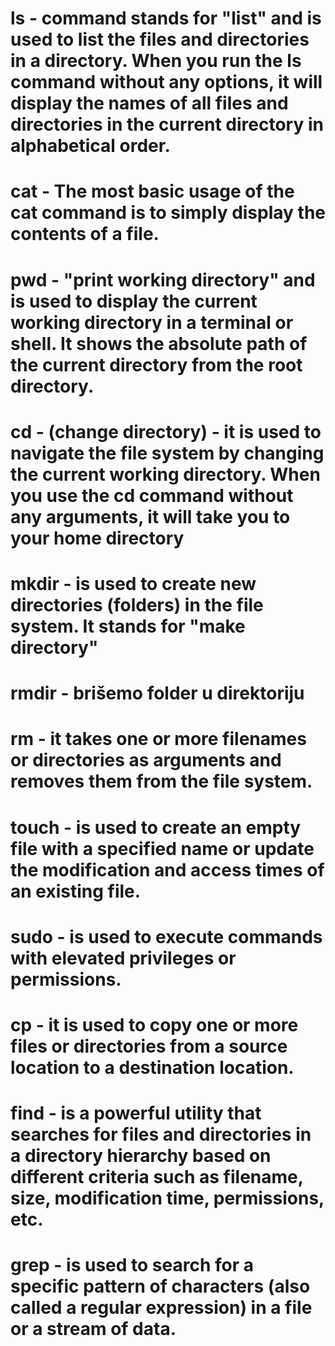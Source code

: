 # ls - command stands for "list" and is used to list the files and directories in a directory. When you run the ls command without any options, it will display the names of all files and directories in the current directory in alphabetical order.

# cat - The most basic usage of the cat command is to simply display the contents of a file.

# pwd - "print working directory" and is used to display the current working directory in a terminal or shell. It shows the absolute path of the current directory from the root directory.

# cd - (change directory) - it is used to navigate the file system by changing the current working directory. When you use the cd command without any arguments, it will take you to your home directory

# mkdir -  is used to create new directories (folders) in the file system. It stands for "make directory"

# rmdir - brišemo folder u direktoriju

# rm - it takes one or more filenames or directories as arguments and removes them from the file system.

# touch - is used to create an empty file with a specified name or update the modification and access times of an existing file.

# sudo - is used to execute commands with elevated privileges or permissions.

# cp - it is used to copy one or more files or directories from a source location to a destination location.

# find - is a powerful utility that searches for files and directories in a directory hierarchy based on different criteria such as filename, size, modification time, permissions, etc.

# grep - is used to search for a specific pattern of characters (also called a regular expression) in a file or a stream of data.